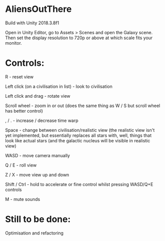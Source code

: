 # AliensOutThere

Build with Unity 2018.3.8f1

Open in Unity Editor, go to Assets > Scenes and open the Galaxy scene. Then set the display resolution to 720p or above at which scale fits your monitor.

# Controls:

R - reset view

Left click (on a civilisation in list) - look to civilisation

Left click and drag - rotate view

Scroll wheel - zoom in or out (does the same thing as W / S but scroll wheel has better control)

, / . - increase / decrease time warp

Space - change between civilisation/realistic view (the realistic view isn't yet implemented, but essentially replaces all stars with, well, things that look like actual stars (and the galactic nucleus will be visible in realistic view)

WASD - move camera manually

Q / E - roll view

Z / X - move view up and down

Shift / Ctrl - hold to accelerate or fine control whilst pressing WASD/Q+E controls

M - mute sounds

# Still to be done:

Optimisation and refactoring
